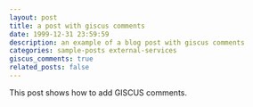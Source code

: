 ```yaml
---
layout: post
title: a post with giscus comments
date: 1999-12-31 23:59:59
description: an example of a blog post with giscus comments
categories: sample-posts external-services
giscus_comments: true
related_posts: false
---
```

This post shows how to add GISCUS comments.
